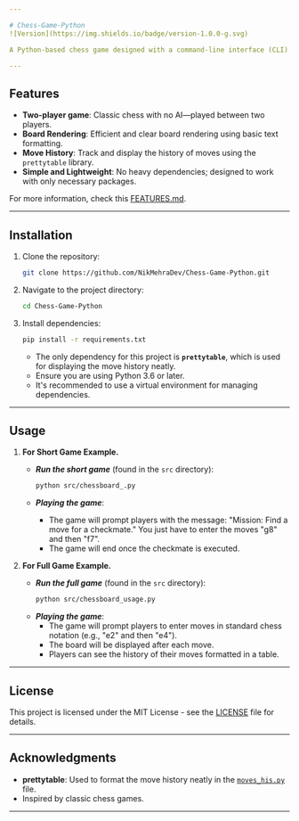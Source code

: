```yaml
---

# Chess-Game-Python  
![Version](https://img.shields.io/badge/version-1.0.0-g.svg)

A Python-based chess game designed with a command-line interface (CLI) for clear visual presentation. This project utilizes **prettytable** for formatting the move history, avoiding the use of large libraries. It provides a straightforward two-player chess experience with efficient and readable board rendering in the terminal.

---
```


## Features  
- **Two-player game**: Classic chess with no AI—played between two players.  
- **Board Rendering**: Efficient and clear board rendering using basic text formatting.  
- **Move History**: Track and display the history of moves using the `prettytable` library.  
- **Simple and Lightweight**: No heavy dependencies; designed to work with only necessary packages.  

For more information, check this [FEATURES.md](FEATURES.md).

---

## Installation

1. Clone the repository:
   ```bash
   git clone https://github.com/NikMehraDev/Chess-Game-Python.git
   ```
2. Navigate to the project directory:
   ```bash
   cd Chess-Game-Python
   ```
3. Install dependencies:
   ```bash
   pip install -r requirements.txt
   ```
   - The only dependency for this project is **`prettytable`**, which is used for displaying the move history neatly.
   - Ensure you are using Python 3.6 or later.
   - It's recommended to use a virtual environment for managing dependencies.

---

## Usage

1. **For Short Game Example.**
   - ***Run the short game*** (found in the `src` directory):
      ```bash
      python src/chessboard_.py
      ```

   - ***Playing the game***:
      - The game will prompt players with the message: "Mission: Find a move for a checkmate." You just have to enter the moves "g8" and then "f7".
      - The game will end once the checkmate is executed.

2. **For Full Game Example.**
   - ***Run the full game*** (found in the `src` directory):
      ```bash
      python src/chessboard_usage.py
      ```
   - ***Playing the game***:
      - The game will prompt players to enter moves in standard chess notation (e.g., "e2" and then "e4").
      - The board will be displayed after each move.
      - Players can see the history of their moves formatted in a table.

---

## License

This project is licensed under the MIT License - see the [LICENSE](LICENSE) file for details.

---

## Acknowledgments

- **prettytable**: Used to format the move history neatly in the [`moves_his.py`](src/moves_his.txt) file.
- Inspired by classic chess games.

---
